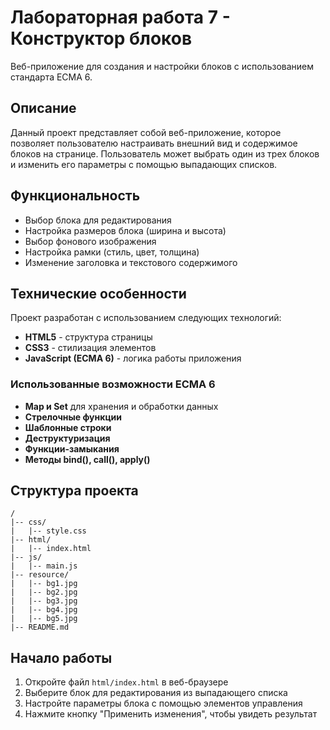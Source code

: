 # Лабораторная работа 7 - Конструктор блоков

Веб-приложение для создания и настройки блоков с использованием стандарта ECMA 6.

## Описание

Данный проект представляет собой веб-приложение, которое позволяет пользователю настраивать внешний вид и содержимое блоков на странице. Пользователь может выбрать один из трех блоков и изменить его параметры с помощью выпадающих списков.

## Функциональность

- Выбор блока для редактирования
- Настройка размеров блока (ширина и высота)
- Выбор фонового изображения
- Настройка рамки (стиль, цвет, толщина)
- Изменение заголовка и текстового содержимого

## Технические особенности

Проект разработан с использованием следующих технологий:

- **HTML5** - структура страницы
- **CSS3** - стилизация элементов
- **JavaScript (ECMA 6)** - логика работы приложения

### Использованные возможности ECMA 6

- **Map и Set** для хранения и обработки данных
- **Стрелочные функции**
- **Шаблонные строки**
- **Деструктуризация**
- **Функции-замыкания**
- **Методы bind(), call(), apply()**

## Структура проекта

```
/
|-- css/
|   |-- style.css
|-- html/
|   |-- index.html
|-- js/
|   |-- main.js
|-- resource/
|   |-- bg1.jpg
|   |-- bg2.jpg
|   |-- bg3.jpg
|   |-- bg4.jpg
|   |-- bg5.jpg
|-- README.md
```

## Начало работы

1. Откройте файл `html/index.html` в веб-браузере
2. Выберите блок для редактирования из выпадающего списка
3. Настройте параметры блока с помощью элементов управления
4. Нажмите кнопку "Применить изменения", чтобы увидеть результат 